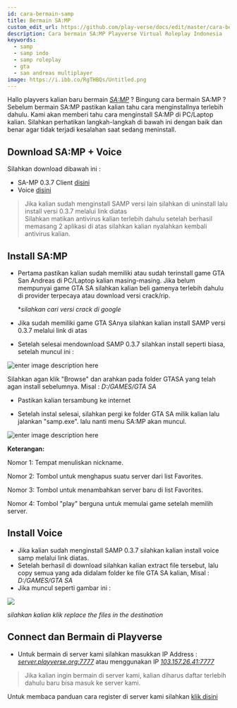 ```yaml
---
id: cara-bermain-samp
title: Bermain SA:MP
custom_edit_url: https://github.com/play-verse/docs/edit/master/cara-bermain-samp.md
description: Cara bermain SA:MP Playverse Virtual Roleplay Indonesia
keywords:
  - samp
  - samp indo
  - samp roleplay
  - gta
  - san andreas multiplayer
image: https://i.ibb.co/RgTHBQs/Untitled.png
---
```


Hallo playvers kalian baru bermain [*SA:MP*](https://www.sa-mp.com/) ? Bingung cara bermain SA:MP ? Sebelum bermain SA:MP pastikan kalian tahu cara menginstallnya terlebih dahulu. Kami akan memberi tahu cara menginstall SA:MP di PC/Laptop kalian. Silahkan perhatikan langkah-langkah di bawah ini dengan baik dan benar agar tidak terjadi kesalahan saat sedang meninstall.

## Download SA:MP + Voice
Silahkan download dibawah ini :

 - SA-MP 0.3.7 Client [disini](https://drive.google.com/file/d/1Q-BypJuFQ70M_JdZeH6EEGzfNLxfI7dU/view?usp=sharing)
 - Voice [disini](https://forum.playverse.org/attachment.php?aid=2)

> Jika kalian sudah menginstall SAMP versi lain silahkan di uninstall lalu install versi 0.3.7 melalui link diatas <br>
> Silahkan matikan antivirus kalian terlebih dahulu setelah berhasil memasang 2 aplikasi di atas silahkan kalian nyalahkan kembali antivirus kalian.


## Install SA:MP  

- Pertama pastikan kalian sudah memiliki atau sudah terinstall game GTA San Andreas di PC/Laptop kalian masing-masing. Jika belum mempunyai game GTA SA silahkan kalian beli gamenya terlebih dahulu di provider terpecaya atau download versi crack/rip.

	**silahkan cari versi crack di google*

- Jika sudah memiliki game GTA SAnya silahkan kalian install SAMP versi 0.3.7 melalui link di atas

- Setelah selesai mendownload SAMP 0.3.7 silahkan install seperti biasa, setelah muncul ini :

![enter image description here](https://steamuserimages-a.akamaihd.net/ugc/958603887339474389/EB6C84B8590DA5FA9263F7EBDF5AAEF7D4C7FC10/)

Silahkan agan klik "Browse" dan arahkan pada folder GTASA yang telah agan install sebelumnya. Misal : *D:/GAMES/GTA SA*

- Pastikan kalian tersambung ke internet

- Setelah instal selesai, silahkan pergi ke folder GTA SA milik kalian lalu jalankan "samp.exe". lalu nanti menu SA:MP akan muncul.

![enter image description here](https://i.ibb.co/RgTHBQs/Untitled.png)

**Keterangan:**

Nomor 1: Tempat menuliskan nickname.

Nomor 2: Tombol untuk menghapus suatu server dari list Favorites.

Nomor 3: Tombol untuk menambahkan server baru di list Favorites.

Nomor 4: Tombol "play" berguna untuk memulai game setelah memilih server.

## Install Voice

 - Jika kalian sudah menginstall SAMP 0.3.7 silahkan kalian install voice samp melalui link diatas.
 - Setelah berhasil di download silahkan kalian extract file tersebut, lalu copy semua yang ada didalam folder ke file GTA SA kalian, Misal : *D:/GAMES/GTA SA*
 - Jika muncul seperti gambar ini :

![ ](https://i.ibb.co/FHd64Tq/voice.png)

*silahkan kalian klik replace the files in the destination*

## Connect dan Bermain di Playverse

- Untuk bermain di server kami silahkan masukkan IP Address : [*server.playverse.org:7777*](samp://server.playverse.org:7777) atau menggunakan IP [*103.157.26.41:7777*](samp://103.157.26.41:7777)


> Jika kalian ingin bermain di server kami, kalian diharus daftar terlebih dahulu baru bisa masuk ke server kami.


Untuk membaca panduan cara register di server kami silahkan [klik disini](https://wiki.playverse.org/docs/cara-daftar-akun)


